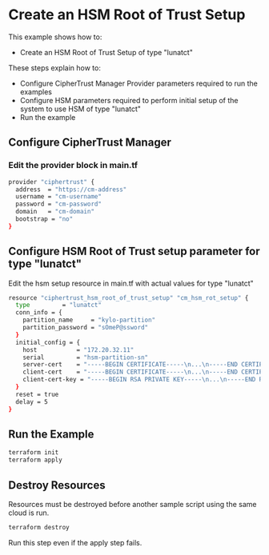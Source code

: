 # Create an HSM Root of Trust Setup

This example shows how to:
- Create an HSM Root of Trust Setup of type "lunatct"

These steps explain how to:
- Configure CipherTrust Manager Provider parameters required to run the examples
- Configure HSM parameters required to perform initial setup of the system to use HSM of type "lunatct"
- Run the example

## Configure CipherTrust Manager

### Edit the provider block in main.tf

```bash
provider "ciphertrust" {
  address  = "https://cm-address"
  username = "cm-username"
  password = "cm-password"
  domain   = "cm-domain"
  bootstrap = "no"
}
```

## Configure HSM Root of Trust setup parameter for type "lunatct"
Edit the hsm setup resource in main.tf with actual values for type "lunatct"
```bash
resource "ciphertrust_hsm_root_of_trust_setup" "cm_hsm_rot_setup" {
  type         = "lunatct"
  conn_info = {
    partition_name     = "kylo-partition"
    partition_password = "sOmeP@ssword"
  }
  initial_config = {
    host           = "172.20.32.11"
    serial         = "hsm-partition-sn"
    server-cert    = "-----BEGIN CERTIFICATE-----\n...\n-----END CERTIFICATE-----"
    client-cert    = "-----BEGIN CERTIFICATE-----\n...\n-----END CERTIFICATE-----"
    client-cert-key = "-----BEGIN RSA PRIVATE KEY-----\n...\n-----END RSA PRIVATE KEY-----"
  }
  reset = true
  delay = 5
}
```

## Run the Example

```bash
terraform init
terraform apply
```

## Destroy Resources
Resources must be destroyed before another sample script using the same cloud is run.

```bash
terraform destroy
```

Run this step even if the apply step fails.